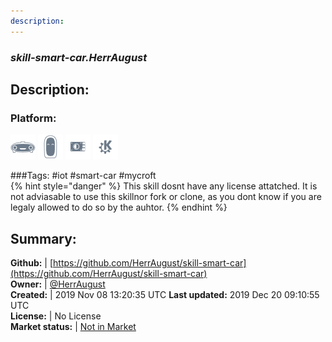 ```yaml
---
description: 
---
```


### _skill-smart-car.HerrAugust_  
## Description:  
  
### Platform:  
 ![Mark I](../.gitbook/assets/mark-1-icon.png)  ![Mark II](../.gitbook/assets/mark-2-icon.png)  ![Picroft](../.gitbook/assets/picroft-icon.png)  ![plasmoid](../.gitbook/assets/kde.png)   
  
###Tags: \#iot \#smart-car \#mycroft   
{% hint style="danger" %}
This skill dosnt have any license attatched. It is not adviasable to use this skillnor fork or clone, as you dont know if you are legaly allowed to do so by the auhtor.
{% endhint %}
  
## Summary:  
**Github:** | [https://github.com/HerrAugust/skill-smart-car](https://github.com/HerrAugust/skill-smart-car)  
**Owner:** | [@HerrAugust](https://github.com/HerrAugust)  
**Created:** | 2019 Nov 08 13:20:35 UTC  **Last updated:** 2019 Dec 20 09:10:55 UTC  
**License:** | No License  
**Market status:** | [Not in Market](https://market.mycroft.ai/skill/)  
